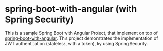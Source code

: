 # spring-boot-with-angular (with Spring Security)
This is a sample Spring Boot with Angular Project, that implement on top of [spring-boot-with-angular](https://github.com/kritdev/spring-boot-with-angular/tree/spring-boot-with-angular). This project demonstrates the implementation of JWT authentication (stateless, with a token), by using Spring Security.

